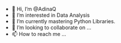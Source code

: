 - 👋 Hi, I’m @AdinaQ
- 👀 I’m interested in Data Analysis
- 🌱 I’m currently mastering Python Libraries.
- 💞️ I’m looking to collaborate on ...
- 📫 How to reach me ...

<!---
AdinaQ/AdinaQ is a ✨ special ✨ repository because its `README.md` (this file) appears on your GitHub profile.
You can click the Preview link to take a look at your changes.
--->

